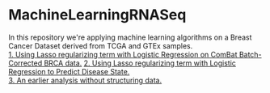 # MachineLearningRNASeq

In this repository we're applying machine learning algorithms on a Breast Cancer Dataset derived from TCGA and GTEx samples.  
[1. Using Lasso regularizing term with Logistic Regression on ComBat Batch-Corrected BRCA data.](Combat_Analysis_ObjOrient.md)
[2. Using Lasso regularizing term with Logistic Regression to Predict Disease State.](Toil_Analysis_ObjOrient.md)  
[3. An earlier analysis without structuring data.](Toil_RSEM.md)

